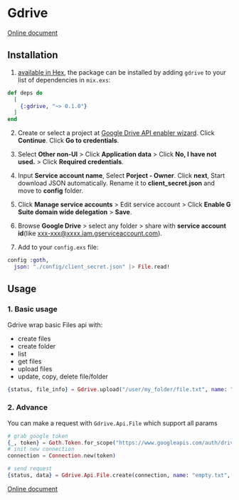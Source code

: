 # Gdrive

[Online document](https://hexdocs.pm/gdrive)

## Installation

1. [available in Hex](https://hex.pm/packages/gdrive), the package can be installed
   by adding `gdrive` to your list of dependencies in `mix.exs`:

```elixir
def deps do
  [
    {:gdrive, "~> 0.1.0"}
  ]
end
```

2. Create or select a project at [Google Drive API enabler wizard](https://console.developers.google.com/flows/enableapi?apiid=drive.googleapis.com). Click **Continue**. Click **Go to credentials**.

3. Select **Other non-UI** > Click **Application data** > Click **No, I have not used.** > Click **Required credentials**.

4. Input **Service account name**, Select **Porject - Owner**. Click **next**, Start download JSON automatically. Rename it to **client_secret.json** and move to **config** folder.

5. Click **Manage service accounts** > Edit service account > Click **Enable G Suite domain wide delegation** > **Save**.

6. Browse **Google Drive** > select any folder > share with **service account id**(like xxx-xxx@xxxx.iam.gserviceaccount.com).

7. Add to your `config.exs` file:

```elixir
config :goth,
  json: "./config/client_secret.json" |> File.read!
```

## Usage

### 1. Basic usage

Gdrive wrap basic Files api with:

* create files
* create folder
* list
* get files
* upload files
* update, copy, delete file/folder

```elixir
{status, file_info} = Gdrive.upload("/user/my_folder/file.txt", name: "first-file.txt")
```

### 2. Advance

You can make a request with `Gdrive.Api.File` which support all params

```elixir
# grab google token
{_, token} = Goth.Token.for_scope("https://www.googleapis.com/auth/drive,https://www.googleapis.com/auth/drive.file,https://www.googleapis.com/auth/drive.appdata")
# init new connection
connection = Connection.new(token)

# send request
{status, data} = Gdrive.Api.File.create(connection, name: "empty.txt", mimeType: "text/plain")
```

[Online document](http://hexdocs.pm/gdrive)
